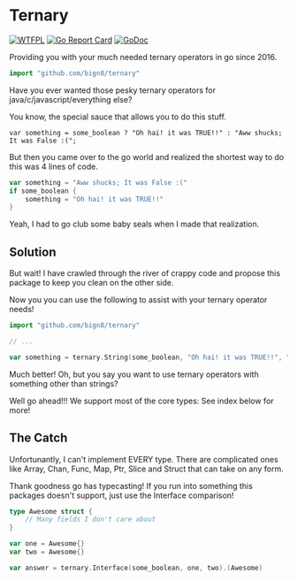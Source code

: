 # Ternary
[![WTFPL](http://www.wtfpl.net/wp-content/uploads/2012/12/wtfpl-badge-1.png)](http://www.wtfpl.net/faq/)
[![Go Report Card](https://goreportcard.com/badge/github.com/bign8/ternary)](https://goreportcard.com/report/github.com/bign8/ternary)
[![GoDoc](https://godoc.org/github.com/bign8/ternary?status.svg)](https://godoc.org/github.com/bign8/ternary)

Providing you with your much needed ternary operators in go since 2016.

```go
import "github.com/bign8/ternary"
```

Have you ever wanted those pesky ternary operators for java/c/javascript/everything else?

You know, the special sauce that allows you to do this stuff.

    var something = some_boolean ? "Oh hai! it was TRUE!!" : "Aww shucks; It was False :(";

But then you came over to the go world and realized the shortest way to do this was 4 lines of code.

```go
var something = "Aww shucks; It was False :("
if some_boolean {
    something = "Oh hai! it was TRUE!!"
}
```

Yeah, I had to go club some baby seals when I made that realization.

## Solution

But wait!  I have crawled through the river of crappy code and propose this package to keep you clean on the other side.

Now you you can use the following to assist with your ternary operator needs!

```go
import "github.com/bign8/ternary"

// ...

var something = ternary.String(some_boolean, "Oh hai! it was TRUE!!", "Aww shucks; It was False :(")
```

Much better! Oh, but you say you want to use ternary operators with something other than strings?

Well go ahead!!! We support most of the core types: See index below for more!

## The Catch

Unfortunantly, I can't implement EVERY type.
There are complicated ones like Array, Chan, Func, Map, Ptr, Slice and Struct that can take on any form.

Thank goodness go has typecasting!
If you run into something this packages doesn't support, just use the Interface comparison!

```go
type Awesome struct {
    // Many fields I don't care about
}

var one = Awesome{}
var two = Awesome{}

var answer = ternary.Interface(some_boolean, one, two).(Awesome)
```
